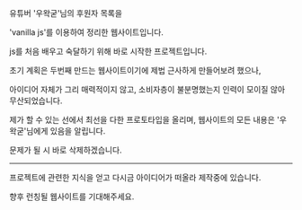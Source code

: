 유튜버 '우왁굳'님의 후원자 목록을 

'vanilla js'를 이용하여 정리한 웹사이트입니다.

js를 처음 배우고 숙달하기 위해 바로 시작한 프로젝트입니다.

초기 계획은 두번째 만드는 웹사이트이기에 제법 근사하게 만들어보려 했으나,

아이디어 자체가 그리 매력적이지 않고, 소비자층이 불분명했는지 인력이 모이질 않아 무산되었습니다.

제가 할 수 있는 선에서 최선을 다한 프로토타입을 올리며, 웹사이트의 모든 내용은 '우왁굳'님에게 있음을 알립니다.

문제가 될 시 바로 삭제하겠습니다.

------

프로젝트에 관련한 지식을 얻고 다시금 아이디어가 떠올라 제작중에 있습니다.

향후 런칭될 웹사이트를 기대해주세요.

